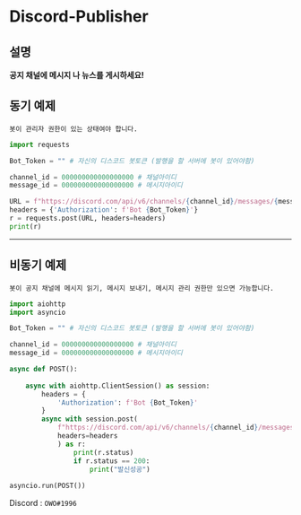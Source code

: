 # Discord-Publisher

## 설명
**공지 채널에 메시지 나 뉴스를 게시하세요!**

## 동기 예제
`봇이 관리자 권한이 있는 상태여야 합니다.`
```py
import requests

Bot_Token = "" # 자신의 디스코드 봇토큰 (발행을 할 서버에 봇이 있어야함)

channel_id = 000000000000000000 # 채널아이디
message_id = 000000000000000000 # 메시지아이디

URL = f"https://discord.com/api/v6/channels/{channel_id}/messages/{message_id}/crosspost"
headers = {'Authorization': f'Bot {Bot_Token}'}
r = requests.post(URL, headers=headers)
print(r)
```
---
## 비동기 예제
`봇이 공지 채널에 메시지 읽기, 메시지 보내기, 메시지 관리 권한만 있으면 가능합니다.`
```py
import aiohttp
import asyncio

Bot_Token = "" # 자신의 디스코드 봇토큰 (발행을 할 서버에 봇이 있어야함)

channel_id = 000000000000000000 # 채널아이디
message_id = 000000000000000000 # 메시지아이디

async def POST():
    
    async with aiohttp.ClientSession() as session:
        headers = {
            'Authorization': f'Bot {Bot_Token}'
        }
        async with session.post(
            f"https://discord.com/api/v6/channels/{channel_id}/messages/{message_id}/crosspost",
            headers=headers
            ) as r:
                print(r.status)
                if r.status == 200:
                    print("발신성공")
                    
asyncio.run(POST())
```

Discord : `OWO#1996`
